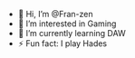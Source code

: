- 👋 Hi, I’m @Fran-zen
- 👀 I’m interested in Gaming
- 🌱 I’m currently learning DAW
- ⚡ Fun fact: I play Hades

<!---
Fran-zen/Fran-zen is a ✨ special ✨ repository because its `README.md` (this file) appears on your GitHub profile.
You can click the Preview link to take a look at your changes.
--->
